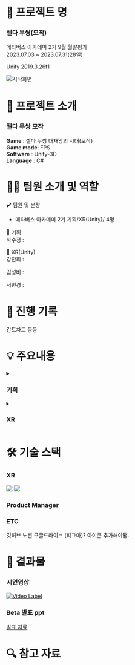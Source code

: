 # 📖 프로젝트 명
### 젤다 무쌍(모작)   

메타버스 아카데미 2기 9월 월말평가    
2023.07.03 ~ 2023.07.31(28일)   

Unity 2019.3.26f1

![시작화면](https://github.com/kcheee/zelda/assets/86779278/7bd10fc5-f611-40ea-8c9a-2f22c10aa193)



# 📃 프로젝트 소개

### 젤다 무쌍 모작

**Game** : 젤다 무쌍 대재앙의 시대(모작)   
**Game mode**: FPS    
**Software** : Unity-3D   
**Language** : C#   

# 👩‍🔧 팀원 소개 및 역할

✔️ 팀원 및 분장

- 메타버스 아카데미 2기 기획/XR(Unity)/ 4명

🔹 기획   
하수정 : 
   
🔹 XR(Unity)   
강찬희 :   

김성비 :   

서민경 :   
    

# 📅 진행 기록

간트차트 등등




# 💡 주요내용

<details>
<summary>   
 
### 기획
</summary>
   토글 안 내용
</details>

<details>
<summary>   
 
### XR
</summary>


</details>



# 🛠 기술 스택   
### XR
 <img src="https://img.shields.io/badge/C%23-239120?style=for-the-badge&logo=c-sharp&logoColor=white"> <img src="https://img.shields.io/badge/Unity-100000?style=for-the-badge&logo=unity&logoColor=white">   

### Product Manager   

### ETC
깃허브 노션 구글드라이브 (피그마)? 아이콘 추가해야됌.

# 📃 결과물   
### 시연영상   
[![Video Label](http://img.youtube.com/vi/Ef5GNC-0T00/0.jpg)](https://youtu.be/Ef5GNC-0T00)

### Beta 발표 ppt    

[발표 자료](https://drive.google.com/drive/folders/1glPcowwQ053U5jm_5268sYwXsBlw99An)

# 🔍 참고 자료   
